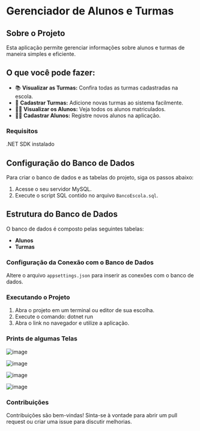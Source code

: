 # Gerenciador de Alunos e Turmas

## Sobre o Projeto
Esta aplicação permite gerenciar informações sobre alunos e turmas de maneira simples e eficiente.

## O que você pode fazer:
- 📚 **Visualizar as Turmas:** Confira todas as turmas cadastradas na escola.  
- 📝 **Cadastrar Turmas:** Adicione novas turmas ao sistema facilmente.  
- 👩‍🎓 **Visualizar os Alunos:** Veja todos os alunos matriculados.  
- 🧑‍🎓 **Cadastrar Alunos:** Registre novos alunos na aplicação.  

### Requisitos

.NET SDK instalado

## Configuração do Banco de Dados

Para criar o banco de dados e as tabelas do projeto, siga os passos abaixo:

1. Acesse o seu servidor MySQL.
2. Execute o script SQL contido no arquivo `BancoEscola.sql`.

## Estrutura do Banco de Dados

O banco de dados é composto pelas seguintes tabelas:
- **Alunos**
- **Turmas**

### Configuração da Conexão com o Banco de Dados

Altere o arquivo `appsettings.json` para inserir as conexões com o banco de dados.

### Executando o Projeto
1. Abra o projeto em um terminal ou editor de sua escolha.
2. Execute o comando:
   dotnet run
3. Abra o link no navegador e utilize a aplicação.

### Prints de algumas Telas

![image](https://github.com/user-attachments/assets/3b5ccebe-17d7-4288-9b56-b43da56b5eef)

![image](https://github.com/user-attachments/assets/fe786455-6ccb-4ce0-a576-29c4322d994d)

![image](https://github.com/user-attachments/assets/c1fbf004-f615-4247-8dbf-b2e300a82410)

![image](https://github.com/user-attachments/assets/af4a4429-875c-4087-a1a4-9406d0c335db)


### Contribuições
Contribuições são bem-vindas! Sinta-se à vontade para abrir um pull request ou criar uma issue para discutir melhorias.
